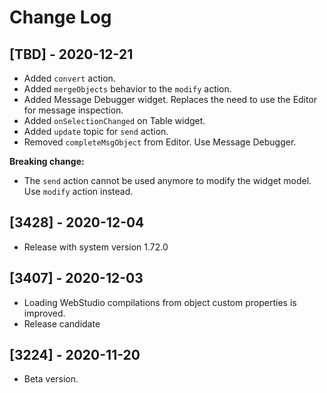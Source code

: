 # Change Log

## [TBD] - 2020-12-21

- Added `convert` action.
- Added `mergeObjects` behavior to the `modify` action.
- Added Message Debugger widget. Replaces the need to use the Editor for message inspection.
- Added `onSelectionChanged` on Table widget.
- Added `update` topic for `send` action.
- Removed `completeMsgObject` from Editor. Use Message Debugger.

**Breaking change:**

- The `send` action cannot be used anymore to modify the widget model. Use `modify` action instead.

## [3428] - 2020-12-04

- Release with system version 1.72.0

## [3407] - 2020-12-03

- Loading WebStudio compilations from object custom properties is improved.
- Release candidate

## [3224] - 2020-11-20

- Beta version.
